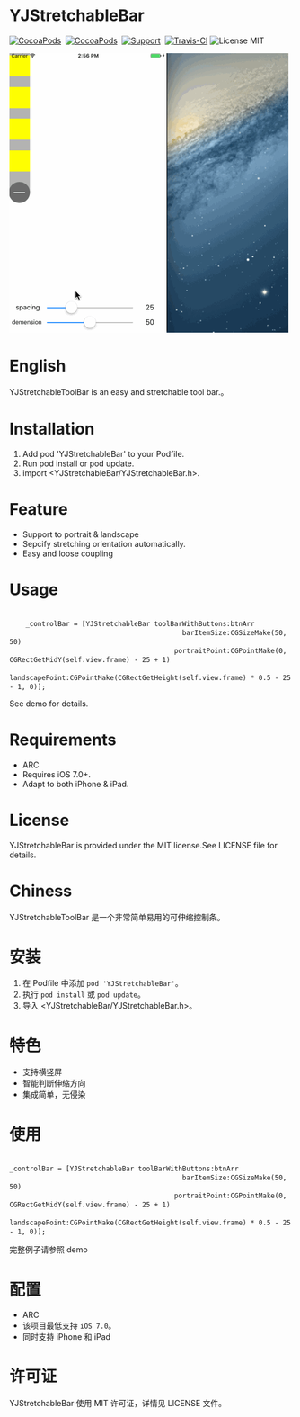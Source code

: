 YJStretchableBar
==================
[![CocoaPods](http://img.shields.io/cocoapods/v/YJStretchableBar.svg?style=flat)](http://cocoapods.org/?q=YJStretchableBar)&nbsp;
[![CocoaPods](http://img.shields.io/cocoapods/p/YJStretchableBar.svg?style=flat)](http://cocoapods.org/?q=YJStretchableBar)&nbsp;
[![Support](https://img.shields.io/badge/support-iOS%207%2B%20-blue.svg?style=flat)](https://img.shields.io/badge/support-iOS%207%2B%20-blue.svg?style=flat)&nbsp;
[![Travis-CI](https://travis-ci.org/SplashZ/YJStretchableBar.svg?branch=master)](https://travis-ci.org/SplashZ/YJStretchableBar)
![License MIT](https://img.shields.io/badge/license-MIT-green.svg?style=flat)

![demogif](https://github.com/SplashZ/YJStretchableBar/blob/master/demo.gif)
<br>

English
==================
YJStretchableToolBar is an easy and stretchable tool bar.。

Installation
==================

1. Add pod 'YJStretchableBar' to your Podfile.
2. Run pod install or pod update.
3. import <YJStretchableBar/YJStretchableBar.h>.

Feature
==================

- Support to portrait & landscape
- Sepcify stretching orientation automatically.
- Easy and loose coupling

Usage
==================

```objc
    
    _controlBar = [YJStretchableBar toolBarWithButtons:btnArr
                                           barItemSize:CGSizeMake(50, 50)
                                         portraitPoint:CGPointMake(0, CGRectGetMidY(self.view.frame) - 25 + 1)
                                        landscapePoint:CGPointMake(CGRectGetHeight(self.view.frame) * 0.5 - 25 - 1, 0)];
```

See demo for details.

Requirements
==================

- ARC
- Requires iOS 7.0+.
- Adapt to both iPhone & iPad.

License
==================

YJStretchableBar is provided under the MIT license.See LICENSE file for details.



Chiness
==================

YJStretchableToolBar 是一个非常简单易用的可伸缩控制条。

安装
==================

1. 在 Podfile 中添加  `pod 'YJStretchableBar'`。
2. 执行 `pod install` 或 `pod update`。
3. 导入 <YJStretchableBar/YJStretchableBar.h>。

特色
==================

- 支持横竖屏
- 智能判断伸缩方向
- 集成简单，无侵染

使用
==================


```objc

_controlBar = [YJStretchableBar toolBarWithButtons:btnArr
                                           barItemSize:CGSizeMake(50, 50)
                                         portraitPoint:CGPointMake(0, CGRectGetMidY(self.view.frame) - 25 + 1)
                                        landscapePoint:CGPointMake(CGRectGetHeight(self.view.frame) * 0.5 - 25 - 1, 0)];
```

完整例子请参照 demo

配置
==================

- ARC
- 该项目最低支持 `iOS 7.0`。
- 同时支持 iPhone 和 iPad

许可证
==================

YJStretchableBar 使用 MIT 许可证，详情见 LICENSE 文件。

